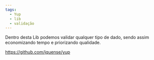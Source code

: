```yaml
---
tags:
  - Yup
  - lib
  - validação
---
```

Dentro desta Lib podemos validar qualquer tipo de dado, sendo assim economizando tempo e priorizando qualidade.

https://github.com/jquense/yup